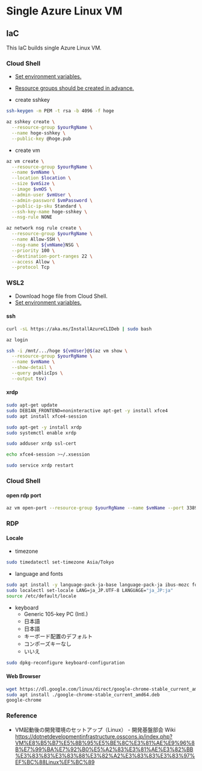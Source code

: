 # Single Azure Linux VM

## IaC
This IaC builds single Azure Linux VM.

### Cloud Shell
- [Set environment variables.](./README.md)
- [Resource groups should be created in advance.](./README.md)

- create sshkey
```Bash
ssh-keygen -m PEM -t rsa -b 4096 -f hoge

az sshkey create \
  --resource-group $yourRgName \
  --name hoge-sshkey \
  --public-key @hoge.pub
```

- create vm
```Bash
az vm create \
  --resource-group $yourRgName \
  --name $vmName \
  --location $location \
  --size $vmSize \
  --image $vmOS \
  --admin-user $vmUser \
  --admin-password $vmPassword \
  --public-ip-sku Standard \
  --ssh-key-name hoge-sshkey \
  --nsg-rule NONE

az network nsg rule create \
  --resource-group $yourRgName \
  --name Allow-SSH \
  --nsg-name ${vmName}NSG \
  --priority 100 \
  --destination-port-ranges 22 \
  --access Allow \
  --protocol Tcp
```

### WSL2
- Download hoge file from Cloud Shell.
- [Set environment variables.](./README.md)

#### ssh
```Bash
curl -sL https://aka.ms/InstallAzureCLIDeb | sudo bash

az login

ssh -i /mnt/.../hoge ${vmUser}@$(az vm show \
  --resource-group $yourRgName \
  --name $vmName \
  --show-detail \
  --query publicIps \
  --output tsv)
```

#### xrdp
```Bash
sudo apt-get update
sudo DEBIAN_FRONTEND=noninteractive apt-get -y install xfce4
sudo apt install xfce4-session

sudo apt-get -y install xrdp
sudo systemctl enable xrdp

sudo adduser xrdp ssl-cert

echo xfce4-session >~/.xsession

sudo service xrdp restart
```

### Cloud Shell

#### open rdp port

```Bash
az vm open-port --resource-group $yourRgName --name $vmName --port 3389
```

### RDP

#### Locale

- timezone
```Bash
sudo timedatectl set-timezone Asia/Tokyo
```

- language and fonts
```Bash
sudo apt install -y language-pack-ja-base language-pack-ja ibus-mozc fonts-takao-pgothic fonts-takao-gothic fonts-takao-mincho
sudo localectl set-locale LANG=ja_JP.UTF-8 LANGUAGE="ja_JP:ja"
source /etc/default/locale
```

- keyboard
  - Generic 105-key PC (Intl.)
  - 日本語
  - 日本語
  - キーボード配置のデフォルト
  - コンポーズキーなし
  - いいえ
```Bash
sudo dpkg-reconfigure keyboard-configuration
```

#### Web Browser
```Bash
wget https://dl.google.com/linux/direct/google-chrome-stable_current_amd64.deb
sudo apt install ./google-chrome-stable_current_amd64.deb
google-chrome
```

### Reference
- VM起動後の開発環境のセットアップ（Linux） - 開発基盤部会 Wiki
https://dotnetdevelopmentinfrastructure.osscons.jp/index.php?VM%E8%B5%B7%E5%8B%95%E5%BE%8C%E3%81%AE%E9%96%8B%E7%99%BA%E7%92%B0%E5%A2%83%E3%81%AE%E3%82%BB%E3%83%83%E3%83%88%E3%82%A2%E3%83%83%E3%83%97%EF%BC%88Linux%EF%BC%89
